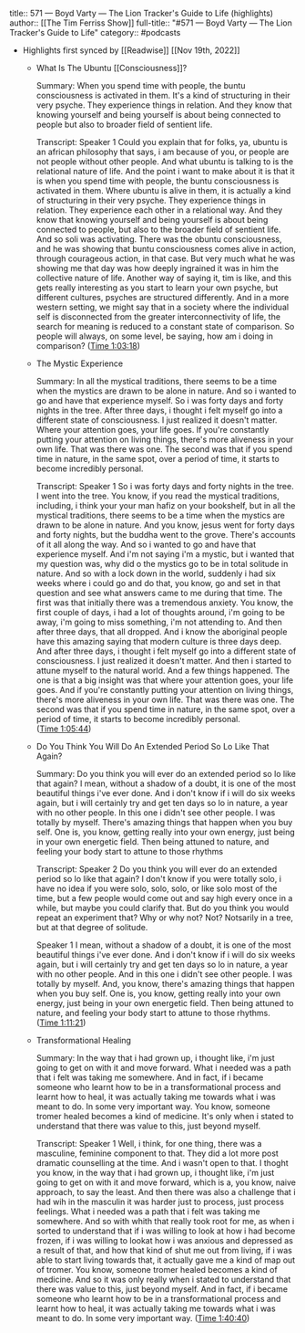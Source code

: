 title:: 571 —  Boyd Varty — The Lion Tracker's Guide to Life (highlights)
author:: [[The Tim Ferriss Show]]
full-title:: "\#571 —  Boyd Varty — The Lion Tracker's Guide to Life"
category:: #podcasts

- Highlights first synced by [[Readwise]] [[Nov 19th, 2022]]
	- What Is The Ubuntu [[Consciousness]]?
	  
	  Summary:
	  When you spend time with people, the buntu consciousness is activated in them. It's a kind of structuring in their very psyche. They experience things in relation. And they know that knowing yourself and being yourself is about being connected to people but also to broader field of sentient life.
	  
	  Transcript:
	  Speaker 1
	  Could you explain that for folks, ya, ubuntu is an african philosophy that says, i am because of you, or people are not people without other people. And what ubuntu is talking to is the relational nature of life. And the point i want to make about it is that it is when you spend time with people, the buntu consciousness is activated in them. Where ubuntu is alive in them, it is actually a kind of structuring in their very psyche. They experience things in relation. They experience each other in a relational way. And they know that knowing yourself and being yourself is about being connected to people, but also to the broader field of sentient life. And so soli was activating. There was the obuntu consciousness, and he was showing that buntu consciousness comes alive in action, through courageous action, in that case. But very much what he was showing me that day was how deeply ingrained it was in him the collective nature of life. Another way of saying it, tim is like, and this gets really interesting as you start to learn your own psyche, but different cultures, psyches are structured differently. And in a more western setting, we might say that in a society where the individual self is disconnected from the greater interconnectivity of life, the search for meaning is reduced to a constant state of comparison. So people will always, on some level, be saying, how am i doing in comparison? ([Time 1:03:18](https://share.snipd.com/snip/5fc27eb8-564d-4bd6-9a23-9d2478ce1c6f))
	- The Mystic Experience
	  
	  Summary:
	  In all the mystical traditions, there seems to be a time when the mystics are drawn to be alone in nature. And so i wanted to go and have that experience myself. So i was forty days and forty nights in the tree. After three days, i thought i felt myself go into a different state of consciousness. I just realized it doesn't matter. Where your attention goes, your life goes. If you're constantly putting your attention on living things, there's more aliveness in your own life. That was there was one. The second was that if you spend time in nature, in the same spot, over a period of time, it starts to become incredibly personal.
	  
	  Transcript:
	  Speaker 1
	  So i was forty days and forty nights in the tree. I went into the tree. You know, if you read the mystical traditions, including, i think your your man hafiz on your bookshelf, but in all the mystical traditions, there seems to be a time when the mystics are drawn to be alone in nature. And you know, jesus went for forty days and forty nights, but the buddha went to the grove. There's accounts of it all along the way. And so i wanted to go and have that experience myself. And i'm not saying i'm a mystic, but i wanted that my question was, why did o the mystics go to be in total solitude in nature. And so with a lock down in the world, suddenly i had six weeks where i could go and do that, you know, go and set in that question and see what answers came to me during that time. The first was that initially there was a tremendous anxiety. You know, the first couple of days, i had a lot of thoughts around, i'm going to be away, i'm going to miss something, i'm not attending to. And then after three days, that all dropped. And i know the aboriginal people have this amazing saying that modern culture is three days deep. And after three days, i thought i felt myself go into a different state of consciousness. I just realized it doesn't matter. And then i started to attune myself to the natural world. And a few things happened. The one is that a big insight was that where your attention goes, your life goes. And if you're constantly putting your attention on living things, there's more aliveness in your own life. That was there was one. The second was that if you spend time in nature, in the same spot, over a period of time, it starts to become incredibly personal. ([Time 1:05:44](https://share.snipd.com/snip/c6d1f2ac-5ab6-406b-b1b5-3ae003ea5a7c))
	- Do You Think You Will Do An Extended Period So Lo Like That Again?
	  
	  Summary:
	  Do you think you will ever do an extended period so lo like that again? I mean, without a shadow of a doubt, it is one of the most beautiful things i've ever done. And i don't know if i will do six weeks again, but i will certainly try and get ten days so lo in nature, a year with no other people. In this one i didn't see other people. I was totally by myself. There's amazing things that happen when you buy self. One is, you know, getting really into your own energy, just being in your own energetic field. Then being attuned to nature, and feeling your body start to attune to those rhythms
	  
	  Transcript:
	  Speaker 2
	  Do you think you will ever do an extended period so lo like that again? I don't know if you were totally solo, i have no idea if you were solo, solo, solo, or like solo most of the time, but a few people would come out and say high every once in a while, but maybe you could clarify that. But do you think you would repeat an experiment that? Why or why not? Not? Notsarily in a tree, but at that degree of solitude.
	  
	  Speaker 1
	  I mean, without a shadow of a doubt, it is one of the most beautiful things i've ever done. And i don't know if i will do six weeks again, but i will certainly try and get ten days so lo in nature, a year with no other people. And in this one i didn't see other people. I was totally by myself. And, you know, there's amazing things that happen when you buy self. One is, you know, getting really into your own energy, just being in your own energetic field. Then being attuned to nature, and feeling your body start to attune to those rhythms. ([Time 1:11:21](https://share.snipd.com/snip/5fcb7b54-a489-4c63-9ea2-f85de7a99819))
	- Transformational Healing
	  
	  Summary:
	  In the way that i had grown up, i thought like, i'm just going to get on with it and move forward. What i needed was a path that i felt was taking me somewhere. And in fact, if i became someone who learnt how to be in a transformational process and learnt how to heal, it was actually taking me towards what i was meant to do. In some very important way. You know, someone tromer healed becomes a kind of medicine. It's only when i stated to understand that there was value to this, just beyond myself.
	  
	  Transcript:
	  Speaker 1
	  Well, i think, for one thing, there was a masculine, feminine component to that. They did a lot more post dramatic counselling at the time. And i wasn't open to that. I thoght you know, in the way that i had grown up, i thought like, i'm just going to get on with it and move forward, which is a, you know, naive approach, to say the least. And then there was also a challenge that i had wih in the masculin it was harder just to process, just process feelings. What i needed was a path that i felt was taking me somewhere. And so with whith that really took root for me, as when i sorted to understand that if i was willing to look at how i had become frozen, if i was willing to lookat how i was anxious and depressed as a result of that, and how that kind of shut me out from living, if i was able to start living towards that, it actually gave me a kind of map out of tromer. You know, someone tromer healed becomes a kind of medicine. And so it was only really when i stated to understand that there was value to this, just beyond myself. And in fact, if i became someone who learnt how to be in a transformational process and learnt how to heal, it was actually taking me towards what i was meant to do. In some very important way. ([Time 1:40:40](https://share.snipd.com/snip/bc644d95-2412-469a-a652-fbaaf9a463c8))